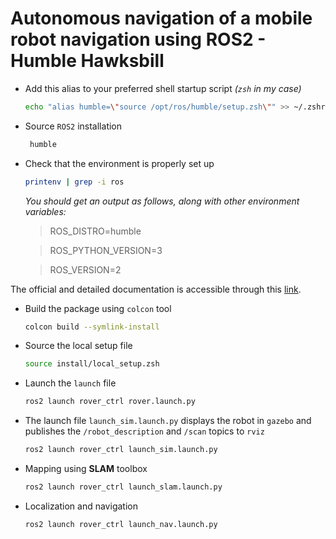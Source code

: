 # Autonomous navigation of a mobile robot navigation using ROS2 - Humble Hawksbill

- Add this alias to your preferred shell startup script _(`zsh` in my case)_
    ```zsh
    echo "alias humble=\"source /opt/ros/humble/setup.zsh\"" >> ~/.zshrc
    ```
- Source `ROS2` installation
   ```zsh
    humble
    ```
- Check that the environment is properly set up 
   ```zsh
   printenv | grep -i ros
   ```
   _You should get an output as follows, along with other environment variables:_
  
   > ROS_DISTRO=humble
    
   > ROS_PYTHON_VERSION=3
   
   > ROS_VERSION=2

The official and detailed documentation is accessible through this [link](https://docs.ros.org/en/humble/index.html).

- Build the package using `colcon` tool
    ```zsh
    colcon build --symlink-install
    ```
- Source the local setup file
    ```zsh
    source install/local_setup.zsh
    ```
- Launch the `launch` file
    ```zsh
    ros2 launch rover_ctrl rover.launch.py
    ```
- The launch file `launch_sim.launch.py` displays the robot in `gazebo` and publishes the `/robot_description` and `/scan` topics to `rviz`
    ```zsh
    ros2 launch rover_ctrl launch_sim.launch.py
    ```
- Mapping using **SLAM** toolbox
    ```zsh
    ros2 launch rover_ctrl launch_slam.launch.py
    ```
- Localization and navigation
    ```zsh
    ros2 launch rover_ctrl launch_nav.launch.py
    ```
